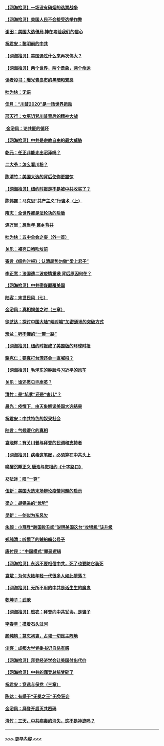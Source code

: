#### [【网海拾贝】一场没有硝烟的选票战争](../pages/nsc993/n12531883.md?t=11080902) 
#### [【网海拾贝】美国人民不会接受选举作弊](../pages/nsc993/n12528850.md?t=11080902) 
#### [谢田：美国大选僵局 神在考验我们的信心](../pages/nsc993/n12527932.md?t=11080902) 
#### [祝君安：黎明前的中共](../pages/nsc993/n12524071.md?t=11080902) 
#### [【网海拾贝】美国通过什么来再次伟大？](../pages/nsc993/n12523844.md?t=11080902) 
#### [【网海拾贝】两个世界，两个景象，两个命运](../pages/nsc993/n12521419.md?t=11080902) 
#### [读者投书：曝光青岛市的黑暗和邪恶](../pages/nsc993/n12520988.md?t=11080902) 
#### [吐为快：无语](../pages/nsc993/n12518588.md?t=11080902) 
#### [佳月：“川普2020”是一场世界运动](../pages/nsc993/n12518581.md?t=11080902) 
#### [邢天行：女巫诅咒川普背后的精神大战](../pages/nsc993/n12517257.md?t=11080902) 
#### [ 金浴凤：论共匪的循环](../pages/nsc993/n12517133.md?t=11080902) 
#### [【网海拾贝】中共是宗教自由的最大威胁](../pages/nsc993/n12516879.md?t=11080902) 
#### [乾元：任正非能走出沼泽吗？](../pages/nsc993/n12515831.md?t=11080902) 
#### [二大爷：怎么看川粉？](../pages/nsc993/n12515820.md?t=11080902) 
#### [陈清竹：美国大选的背后使你更震惊](../pages/nsc993/n12515589.md?t=11080902) 
#### [【网海拾贝】纽约时报是不是被中共收买了？](../pages/nsc993/n12515122.md?t=11080902) 
#### [陈伟霆：马克思“共产主义”行骗术（上）](../pages/nsc993/n12510217.md?t=11080902) 
#### [隋志：全世界都是法轮功的后盾](../pages/nsc993/n12510636.md?t=11080902) 
#### [连万里：想当年‧离乡背井](../pages/nsc993/n12510623.md?t=11080902) 
#### [吐为快：五中全会之妄（外一首）](../pages/nsc993/n12510470.md?t=11080902) 
#### [关乐：裸奔口哨吹坟前](../pages/nsc993/n12510403.md?t=11080902) 
#### [寄言《纽约时报》：认清局势勿做“梁上君子”](../pages/nsc993/n12510042.md?t=11080902) 
#### [李正宽：法国遭二波疫情重袭 背后原因何在？](../pages/nsc993/n12509971.md?t=11080902) 
#### [【网海拾贝】中共密谋颠覆美国](../pages/nsc993/n12509816.md?t=11080902) 
#### [陆客：末世民风（七）](../pages/nsc993/n12507822.md?t=11080902) 
#### [金浴凤：真相揭盖之时（三章）](../pages/nsc993/n12507804.md?t=11080902) 
#### [徐芝达：探讨中国大陆“端对端”加密通讯的突破方式](../pages/nsc993/n12507682.md?t=11080902) 
#### [玲兰：听不懂的“一带一路”](../pages/nsc993/n12507669.md?t=11080902) 
#### [【网海拾贝】纽约时报成了美国版的环球时报](../pages/nsc993/n12507053.md?t=11080902) 
#### [骆克仁：要真打台湾还会一直喊吗？](../pages/nsc993/n12506843.md?t=11080902) 
#### [【网海拾贝】毛泽东的肿脸与习近平的风车](../pages/nsc993/n12504537.md?t=11080902) 
#### [关乐：谁还愿见毛岸英？](../pages/nsc993/n12503866.md?t=11080902) 
#### [清竹：是“坑爹”还是“害儿”？](../pages/nsc993/n12503034.md?t=11080902) 
#### [晨光：疫情下，由天象解读美国大选结果](../pages/nsc993/n12502536.md?t=11080902) 
#### [祝君安：中共特色的奴隶社会](../pages/nsc993/n12501529.md?t=11080902) 
#### [陆言：气候暖化的真相](../pages/nsc993/n12501183.md?t=11080902) 
#### [袁晓辉：有关川普与拜登的民调和支持者](../pages/nsc993/n12500433.md?t=11080902) 
#### [【网海拾贝】病毒这笔账，必须算在中共头上](../pages/nsc993/n12500320.md?t=11080902) 
#### [唤醒沉睡正义 唐浩与您相约《十字路口》](../pages/nsc993/n12497980.md?t=11080902) 
#### [郑法途：叹“一尊”](../pages/nsc993/n12498837.md?t=11080902) 
#### [伍新：美国大选末场辩论疫情问题的启示](../pages/nsc993/n12498829.md?t=11080902) 
#### [梁之：胡锡进的“优势”](../pages/nsc993/n12498780.md?t=11080902) 
#### [吴新：一剑似为东风欠](../pages/nsc993/n12498772.md?t=11080902) 
#### [朱颜：小拜登“跨国败丑闻”说明美国这台“收银机”该升级](../pages/nsc993/n12498731.md?t=11080902) 
#### [郑纯清：听惯了的贼船艄公号子](../pages/nsc993/n12498721.md?t=11080902) 
#### [唐付民：“中国模式”罪恶逻辑](../pages/nsc993/n12498310.md?t=11080902) 
#### [【网海拾贝】永远不要相信中共，死了也要防它装死](../pages/nsc993/n12498162.md?t=11080902) 
#### [袁斌：为何大陆年轻一代很多人如此堕落？](../pages/nsc993/n12495696.md?t=11080902) 
#### [【网海拾贝】无所不用的中共是活生生的魔鬼](../pages/nsc993/n12495621.md?t=11080902) 
#### [乾坤子：武歌](../pages/nsc993/n12493391.md?t=11080902) 
#### [【网海拾贝】班农：拜登向中共妥协，是骗子](../pages/nsc993/n12492877.md?t=11080902) 
#### [李春草：摸着石头过河](../pages/nsc993/n12491121.md?t=11080902) 
#### [颜纯钩：莫忘初衷，占领一切民主阵地](../pages/nsc993/n12490965.md?t=11080902) 
#### [尘客：成都大学党委书记自杀有感](../pages/nsc993/n12490950.md?t=11080902) 
#### [【网海拾贝】拜登经济学会让美国付出代价](../pages/nsc993/n12489662.md?t=11080902) 
#### [【网海拾贝】中共的拜登总统梦碎了](../pages/nsc993/n12487896.md?t=11080902) 
#### [祝君安：竞选与保党（三章）](../pages/nsc993/n12487258.md?t=11080902) 
#### [陈达：有感于“无冕之王”无免狂妄](../pages/nsc993/n12485133.md?t=11080902) 
#### [金浴凤：拜登开启灭共密码](../pages/nsc993/n12485125.md?t=11080902) 
#### [清竹：三天，中共病毒的消失，这不是神迹吗？](../pages/nsc993/n12485027.md?t=11080902) 

----
#### [ >>> 更早内容 <<< ](../indexes/nsc993-earlier.md)
